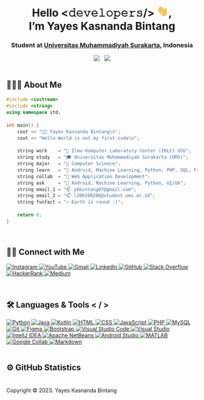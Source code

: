 <div align="center">
  <h1>Hello <𝚍𝚎𝚟𝚎𝚕𝚘𝚙𝚎𝚛𝚜/> <img src="https://github.com/ABSphreak/ABSphreak/blob/master/gifs/Hi.gif" width="30px" height="30px">,<br/>I’m Yayes Kasnanda Bintang</h1>
  <h3>Student at <a href="https://www.ums.ac.id" title="Towards World Class University">Universitas Muhammadiyah Surakarta</a>, Indonesia</h3>
</div>

<div align="center">
  <img src="https://komarev.com/ghpvc/?username=ykbintang&style=for-the-badge&label=profile+views"> &nbsp;
  <img src="https://img.shields.io/github/last-commit/ykbintang/ykbintang?style=for-the-badge">
</div>

<br/>

<!--
- 🔭 I’m currently working on ...
- 🎓 I’m currently studying at ...
- 📖 I'm majoring in ...
- 🌱 I’m currently learning ...
- 👯 I’m looking to collaborate on ...
- 🤔 I’m looking for help with ...
- 💬 Ask me about ...
- 📫 How to reach me: ...
- 😄 Pronouns: ...
- ⚡ Fun fact: ...
-->

<h2>👨🏻‍💻 About Me</h2>

```cpp
#include <iostream>
#include <string>
using namespace std;

int main() {
    cout << "👋🏻 Yayes Kasnanda Bintang\n";
    cout << "Hello World is not my first code\n";
    
    string work    = "🔭 Ilmu Komputer Laboratory Center (IKLC) USU";
    string study   = "🎓 Universitas Muhammadiyah Surakarta (UMS)";
    string major   = "📖 Computer Science";
    string learn   = "🌱 Android, Machine Learning, Python, PHP, SQL, Front-End Web Dev.";
    string collab  = "👯 Web Application Development";
    string ask     = "💬 Android, Machine Learning, Python, UI/UX";
    string email_1 = "📫 ykbintang07@gmail.com";
    string email_2 = "📫 l200190206@student.ums.ac.id";
    string funfact = "⚡ Earth is round :)";
    
    return 0;
}
```

<br/>

<h2>🤝🏻 Connect with Me</h2>

<p>
  <a href="https://instagram.com/ykbintang" title="Instagram">
    <img src="https://upload.wikimedia.org/wikipedia/commons/e/e7/Instagram_logo_2016.svg" alt="Instagram" height="40" width="40"> 
  </a>
  <a href="https://www.youtube.com/channel/ykbintang" title="YouTube">
    <img src="https://api.iconify.design/logos/youtube-icon.svg" alt="YouTube" height="40" width="40"> 
  </a>
  <a href="mailto:ykbintang07@gmail.com" title="Gmail">
    <img src="https://api.iconify.design/logos/google-gmail.svg" alt="Gmail" height="40" width="40"> 
  </a>
  <a href="https://id.linkedin.com/in/ykbintang" title="LinkedIn">
    <img src="https://api.iconify.design/logos/linkedin-icon.svg" alt="LinkedIn" height="40" width="40"> 
  </a>
  <a href="https://github.com/ykbintang" title="GitHub">
    <img src="https://api.iconify.design/bi/github.svg?color=%235c6bc0" alt="GitHub" height="40" width="40"> 
  </a>
  <a href="#" title="Stack Overflow">
    <img src="https://api.iconify.design/logos/stackoverflow-icon.svg" alt="Stack Overflow" height="40" width="40"> 
  </a>
  <a href="#" title="HackerRank">
    <img src="https://upload.wikimedia.org/wikipedia/commons/4/40/HackerRank_Icon-1000px.png" alt="HackerRank" height="40" width="40"> 
  </a>
  <a href="#" title="Medium">
    <img src="https://api.iconify.design/bi/medium.svg" alt="Medium" height="40" width="40">
  </a>
</p>

<br/>

<h2>🛠 Languages & Tools < / > </h2>

<div>
  <a href="https://www.python.org" title="Python">
    <img src="https://api.iconify.design/logos/python.svg" alt="Python" height="40" width="40"> 
  </a>
  <a href="https://www.java.com" title="Java">
    <img src="https://api.iconify.design/logos/java.svg" alt="Java" height="40" width="40"> 
  </a>
  <a href="https://kotlinlang.org" title="Kotlin">
    <img src="https://api.iconify.design/logos/kotlin-icon.svg" alt="Kotlin" height="40" width="40"> 
  </a>
  <a href="https://www.w3schools.com/html" title="HTML">
    <img src="https://api.iconify.design/vscode-icons/file-type-html.svg" alt="HTML" height="40" width="40"> 
  </a>
  <a href="https://www.w3schools.com/css" title="CSS">
    <img src="https://api.iconify.design/vscode-icons/file-type-css.svg" alt="CSS" height="40" width="40"> 
  </a>
  <a href="https://www.javascript.com" title="JavaScript">
    <img src="https://api.iconify.design/logos/javascript.svg" alt="JavaScript" height="40" width="40"> 
  </a>
  <a href="https://www.php.net" title="PHP">
    <img src="https://api.iconify.design/logos/php.svg" alt="PHP" height="40" width="40"> 
  </a>
  <a href="https://www.mysql.com" title="MySQL">
    <img src="https://api.iconify.design/logos/mysql.svg" alt="MySQL" height="40" width="40"> 
  </a>
  <a href="https://git-scm.com" title="Git">
    <img src="https://api.iconify.design/logos/git-icon.svg" alt="Git" height="40" width="40"> 
  </a>
  <a href="https://www.figma.com" title="Figma">
    <img src="https://api.iconify.design/logos/figma.svg" alt="Figma" height="40" width="40"> 
  </a>
  <a href="https://getbootstrap.com" title="Bootstrap">
    <img src="https://api.iconify.design/logos/bootstrap.svg" alt="Bootstrap" height="40" width="40"> 
  </a>
  <a href="https://code.visualstudio.com" title="Visual Studio Code">
    <img src="https://api.iconify.design/logos/visual-studio-code.svg" alt="Visual Studio Code" height="40" width="40"> 
  </a>
  <a href="https://visualstudio.microsoft.com" title="Visual Studio">
    <img src="https://api.iconify.design/logos/visual-studio.svg" alt="Visual Studio" height="40" width="40"> 
  </a>
  <a href="https://www.jetbrains.com/idea" title="IntellJ IDEA">
    <img src="https://api.iconify.design/logos/intellij-idea.svg" alt="IntellJ IDEA" height="40" width="40"> 
  </a>
  <a href="https://netbeans.apache.org" title="Apache NetBeans">
    <img src="https://upload.wikimedia.org/wikipedia/commons/thumb/9/98/Apache_NetBeans_Logo.svg/1200px-Apache_NetBeans_Logo.svg.png" alt="Apache NetBeans" height="40" width="auto">
  </a>
  <a href="https://developer.android.com/studio" title="Android Studio">
    <img src="https://upload.wikimedia.org/wikipedia/commons/9/95/Android_Studio_Icon_3.6.svg" alt="Android Studio" height="40" width="40">
  </a>
  <a href="https://www.mathworks.com/products/matlab.html" title="MATLAB">
    <img src="https://api.iconify.design/vscode-icons/file-type-matlab.svg" alt="MATLAB" height="40" width="40">
  </a>
  <a href="https://colab.research.google.com" title="Google Collab">
    <img src="https://colab.research.google.com/img/colab_favicon_256px.png" alt="Google Collab" height="40" width="40"> 
  </a>
  <a href="https://www.markdownguide.org" title="Markdown">
    <img src="https://api.iconify.design/bi/markdown-fill.svg?color=%23aaa" alt="Markdown" height="40" width="40"> 
  </a>
</div>

<br/>

<h2>⚙️ GitHub Statistics</h2>


<h1></h1>

<p>Copyright &#169; 2023. Yayes Kasnanda Bintang</p>
